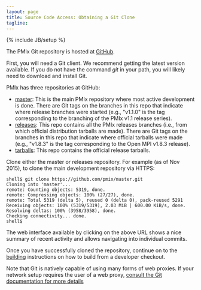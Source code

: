 ```yaml
---
layout: page
title: Source Code Access: Obtaining a Git Clone
tagline: 
---
```

{% include JB/setup %}

The PMIx Git repository is hosted at [GitHub](https://github.com/).

First, you will need a Git client.  We recommend getting the
latest version available.  If you do not have the command
_git_ in your path, you will likely need to download and
install Git.

PMIx has three repositories at GitHub:

* [master](https://github.com/pmix/master): This is the main PMIx repository where most active development is done. There are Git tags on the
branches in this repo that indicate where release branches were started
(e.g., "v1.1.0" is the tag corresponding to the branching of the PMIx v1.1
release series).
* [releases](https://github.com/pmix/releases): This
repo contains all the PMIx releases branches (i.e., from which
official distribution tarballs are made).  There are Git tags on the
branches in this repo that indicate where official tarballs were made
(e.g., "v1.8.3" is the tag corresponding to the Open MPI v1.8.3
release).
* [tarballs](https://github.com/pmix/tarballs): This repo contains the official release tarballs.

Clone either the master or releases repository.  For example (as of Nov 2015), to clone the main development repository via HTTPS:

```shell
shell$ git clone https://github.com/pmix/master.git
Cloning into 'master'...
remote: Counting objects: 5319, done.
remote: Compressing objects: 100% (27/27), done.
remote: Total 5319 (delta 5), reused 0 (delta 0), pack-reused 5291
Receiving objects: 100% (5319/5319), 2.03 MiB | 600.00 KiB/s, done.
Resolving deltas: 100% (3958/3958), done.
Checking connectivity... done.
shell$
```

The web interface available by clicking on the above URL shows a
nice summary of recent activity and allows navigating into individual
commits.

Once you have successfully cloned the repository,
continue on to the [building](building) instructions on how to build
from a developer checkout.

Note that Git is natively capable of using many forms of web
proxies.  If your network setup requires the user of a web proxy,
[consult the Git documentation for more details](http://git-scm.com/)

